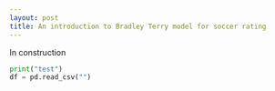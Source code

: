 ```yaml
---
layout: post
title: An introduction to Bradley Terry model for soccer rating
---
```


In construction

```python
print("test")
df = pd.read_csv("")
```